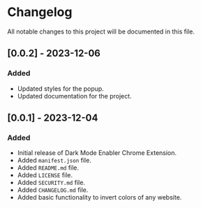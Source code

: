 # Changelog

All notable changes to this project will be documented in this file.

## [0.0.2] - 2023-12-06

### Added

- Updated styles for the popup.
- Updated documentation for the project.

## [0.0.1] - 2023-12-04

### Added

- Initial release of Dark Mode Enabler Chrome Extension.
- Added `manifest.json` file.
- Added `README.md` file.
- Added `LICENSE` file.
- Added `SECURITY.md` file.
- Added `CHANGELOG.md` file.
- Added basic functionality to invert colors of any website.
